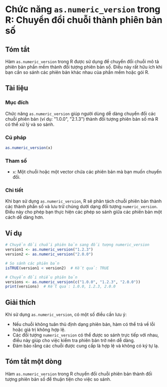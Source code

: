 <!--
Meta Description: # Chức năng `as.numeric_version` trong R: Chuyển đổi chuỗi thành phiên bản số ## Tóm tắt Hàm `as.numeric_version` trong R được sử dụng để chuyển đổi c...
Meta Keywords: phiên, bản, numeric_version, chuỗi, các
-->

# Chức năng `as.numeric_version` trong R: Chuyển đổi chuỗi thành phiên bản số

## Tóm tắt
Hàm `as.numeric_version` trong R được sử dụng để chuyển đổi chuỗi mô tả phiên bản phần mềm thành đối tượng phiên bản số. Điều này rất hữu ích khi bạn cần so sánh các phiên bản khác nhau của phần mềm hoặc gói R.

## Tài liệu
### Mục đích
Chức năng `as.numeric_version` giúp người dùng dễ dàng chuyển đổi các chuỗi phiên bản (ví dụ: "1.0.0", "2.1.3") thành đối tượng phiên bản số mà R có thể xử lý và so sánh.

### Cú pháp
```R
as.numeric_version(x)
```

### Tham số
- `x`: Một chuỗi hoặc một vector chứa các phiên bản mà bạn muốn chuyển đổi.

### Chi tiết
Khi bạn sử dụng `as.numeric_version`, R sẽ phân tách chuỗi phiên bản thành các thành phần số và lưu trữ chúng dưới dạng đối tượng `numeric_version`. Điều này cho phép bạn thực hiện các phép so sánh giữa các phiên bản một cách dễ dàng hơn.

## Ví dụ
```R
# Chuyển đổi chuỗi phiên bản sang đối tượng numeric_version
version1 <- as.numeric_version("1.2.3")
version2 <- as.numeric_version("2.0.0")

# So sánh các phiên bản
isTRUE(version1 < version2)  # Kết quả: TRUE
```

```R
# Chuyển đổi nhiều phiên bản
versions <- as.numeric_version(c("1.0.0", "1.2.3", "2.0.0"))
print(versions)  # Kết quả: 1.0.0, 1.2.3, 2.0.0
```

## Giải thích
Khi sử dụng `as.numeric_version`, có một số điều cần lưu ý:
- Nếu chuỗi không tuân thủ định dạng phiên bản, hàm có thể trả về lỗi hoặc giá trị không hợp lệ.
- Các đối tượng `numeric_version` có thể được so sánh trực tiếp với nhau, điều này giúp cho việc kiểm tra phiên bản trở nên dễ dàng.
- Đảm bảo rằng các chuỗi được cung cấp là hợp lệ và không có ký tự lạ.

## Tóm tắt một dòng
Hàm `as.numeric_version` trong R chuyển đổi chuỗi phiên bản thành đối tượng phiên bản số để thuận tiện cho việc so sánh.